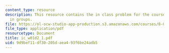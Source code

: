 ```yaml
---
content_type: resource
description: This resource contains the in class problem for the course that are solved
  in groups.
file: https://ol-ocw-studio-app-production.s3.amazonaws.com/courses/8-02-physics-ii-electricity-and-magnetism-spring-2007/9d9bef11df30205daea493f6be24adb5_ic_w01d2_1.pdf
file_type: application/pdf
resourcetype: Document
title: ic_w01d2_1.pdf
uid: 9d9bef11-df30-205d-aea4-93f6be24adb5
---
```

